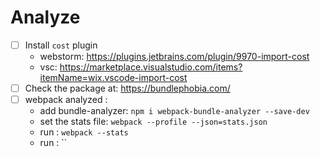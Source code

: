 # Analyze


 
 - [ ] Install `cost` plugin 
   - webstorm: https://plugins.jetbrains.com/plugin/9970-import-cost
   - vsc: https://marketplace.visualstudio.com/items?itemName=wix.vscode-import-cost
 - [ ] Check the package at:  https://bundlephobia.com/
 - [ ] webpack analyzed : 
   - add bundle-analyzer: `npm i webpack-bundle-analyzer --save-dev`
   - set the stats file: `webpack --profile --json=stats.json`
   - run : `webpack --stats`
   - run : ``

